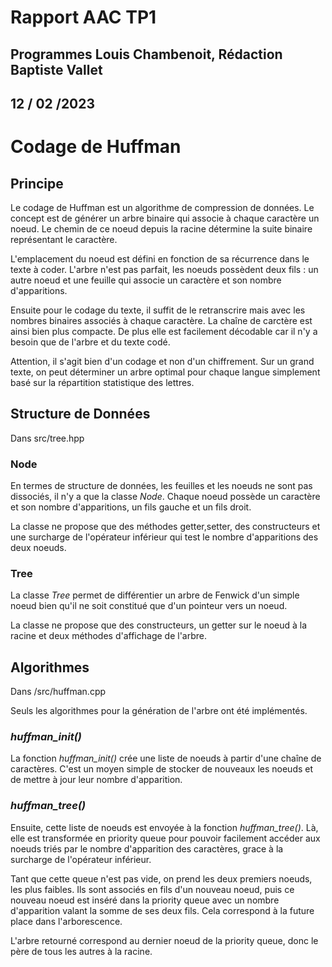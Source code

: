 # Rapport AAC TP1 
## Programmes Louis Chambenoit, Rédaction Baptiste Vallet
## 12 / 02 /2023
# Codage de Huffman 
## Principe
Le codage de Huffman est un algorithme de compression de données. Le concept est de générer un arbre binaire qui associe à chaque caractère un noeud. Le chemin de ce noeud depuis la racine détermine la suite binaire représentant le caractère.

L'emplacement du noeud est défini en fonction de sa récurrence dans le texte à coder. L'arbre n'est pas parfait, les noeuds possèdent deux fils : un autre noeud et une feuille qui associe un caractère et son nombre d'apparitions. 

Ensuite pour le codage du texte, il suffit de le retranscrire mais avec les nombres binaires associés à chaque caractère. La chaîne de carctère est ainsi bien plus compacte. De plus elle est facilement décodable car il n'y a besoin que de l'arbre et du texte codé.

Attention, il s'agit bien d'un codage et non d'un chiffrement. Sur un grand texte, on peut déterminer un arbre optimal pour chaque langue simplement basé sur la répartition statistique des lettres.
## Structure de Données 
Dans src/tree.hpp
### Node
En termes de structure de données, les feuilles et les noeuds ne sont pas dissociés, il n'y a que la classe *Node*. Chaque noeud possède un caractère et son nombre d'apparitions, un fils gauche et un fils droit.

La classe ne propose que des méthodes getter,setter, des constructeurs et une surcharge de l'opérateur inférieur qui test le nombre d'apparitions des deux noeuds.

### Tree
La classe *Tree* permet de différentier un arbre de Fenwick d'un simple noeud bien qu'il ne soit constitué que d'un pointeur vers un noeud.

La classe ne propose que des constructeurs, un getter sur le noeud à la racine et deux méthodes d'affichage de l'arbre.

## Algorithmes
Dans /src/huffman.cpp

Seuls les algorithmes pour la génération de l'arbre ont été implémentés.

### *huffman_init()*

La fonction *huffman_init()* crée une liste de noeuds à partir d'une chaîne de caractères. C'est un moyen simple de stocker de nouveaux les noeuds et de mettre à jour leur nombre d'apparition.

### *huffman_tree()*
Ensuite, cette liste de noeuds est envoyée à la fonction *huffman_tree()*. Là, elle est transformée en priority queue pour pouvoir facilement accéder aux noeuds triés par le nombre d'apparition des caractères, grace à la surcharge de l'opérateur inférieur.

Tant que cette queue n'est pas vide, on prend les deux premiers noeuds, les plus faibles. Ils sont associés en fils d'un nouveau noeud, puis ce nouveau noeud est inséré dans la priority queue avec un nombre d'apparition valant la somme de ses deux fils. Cela correspond à la future place dans l'arborescence.

L'arbre retourné correspond au dernier noeud de la priority queue, donc le père de tous les autres à la racine.
